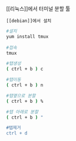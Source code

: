 
[[리눅스]]에서 터미널 분할 툴


	[[debian]]에서 설치
```bash
#설치
yum install tmux
 
#접속
tmux

#탭생성
( ctrl + b ) c

#탭이동 
( ctrl + b ) n

#탭옆으로 분할
( ctrl + b ) %

#탭 아래로 분할
( ctrl + b ) "

#탭제거
ctrl + d
```
